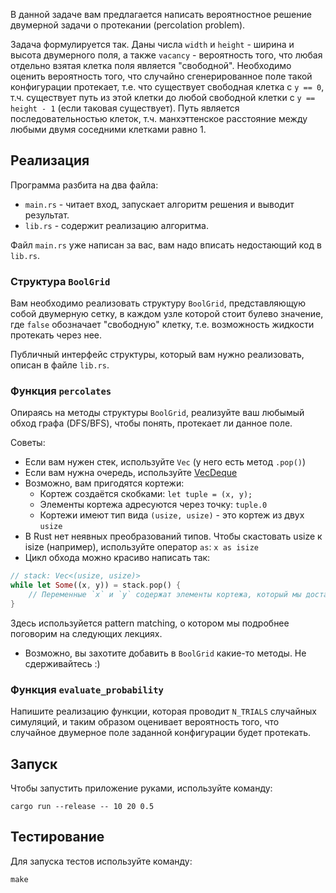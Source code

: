 В данной задаче вам предлагается написать вероятностное решение двумерной задачи о протекании
(percolation problem).

Задача формулируется так. Даны числа `width` и `height` - ширина и высота двумерного поля,
а также `vacancy` - вероятность того, что любая отдельно взятая клетка поля является "свободной".
Необходимо оценить вероятность того, что случайно сгенерированное поле такой конфигурации
протекает, т.е. что существует свободная клетка с `y == 0`, т.ч. существует путь из этой клетки
до любой свободной клетки с `y == height - 1` (если таковая существует). Путь является
последовательностью клеток, т.ч. манхэттенское расстояние между любыми двумя соседними клетками
равно 1.

## Реализация

Программа разбита на два файла:

* `main.rs` - читает вход, запускает алгоритм решения и выводит результат.
* `lib.rs` - содержит реализацию алгоритма.

Файл `main.rs` уже написан за вас, вам надо вписать недостающий код в `lib.rs`.

### Структура `BoolGrid`

Вам необходимо реализовать структуру `BoolGrid`, представляющую собой двумерную сетку,
в каждом узле которой стоит булево значение, где `false` обозначает "свободную" клетку,
т.е. возможность жидкости протекать через нее.

Публичный интерфейс структуры, который вам нужно реализовать, описан в файле `lib.rs`.

### Функция `percolates`

Опираясь на методы структуры `BoolGrid`, реализуйте ваш любымый обход графа (DFS/BFS), чтобы
понять, протекает ли данное поле.

Советы:
* Если вам нужен стек, используйте `Vec` (у него есть метод `.pop()`)
* Если вам нужна очередь, используйте [VecDeque](https://doc.rust-lang.org/std/collections/struct.VecDeque.html)
* Возможно, вам пригодятся кортежи:
  - Кортеж создаётся скобками: `let tuple = (x, y);`
  - Элементы кортежа адресуются через точку: `tuple.0`
  - Кортежи имеют тип вида `(usize, usize)` - это кортеж из двух `usize`
* В Rust нет неявных преобразований типов. Чтобы скастовать usize к isize (например), используйте
оператор `as`: `x as isize`
* Цикл обхода можно красиво написать так:

```rust
// stack: Vec<(usize, usize)>
while let Some((x, y)) = stack.pop() {
    // Переменные `x` и `y` содержат элементы кортежа, который мы достали из стека.
}
```

Здесь используйется pattern matching, о котором мы подробнее поговорим на следующих лекциях.

* Возможно, вы захотите добавить в `BoolGrid` какие-то методы. Не сдерживайтесь :)

### Функция `evaluate_probability`

Напишите реализацию функции, которая проводит `N_TRIALS` случайных симуляций, и таким образом
оценивает вероятность того, что случайное двумерное поле заданной конфигурации будет протекать.

## Запуск

Чтобы запустить приложение руками, используйте команду:

```
cargo run --release -- 10 20 0.5
```

## Тестирование

Для запуска тестов используйте команду:

```
make
```
